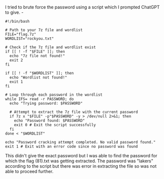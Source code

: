 I tried to brute force the password using a script which I prompted ChatGPT to give. -
```
#!/bin/bash

# Path to your 7z file and wordlist
FILE="flag.7z"
WORDLIST="rockyou.txt"

# Check if the 7z file and wordlist exist
if [[ ! -f "$FILE" ]]; then
  echo "7z file not found!"
  exit 2
fi

if [[ ! -f "$WORDLIST" ]]; then
  echo "Wordlist not found!"
  exit 1
fi

# Loop through each password in the wordlist
while IFS= read -r PASSWORD; do
  echo "Trying password: $PASSWORD"

  # Attempt to extract the 7z file with the current password
  if 7z x "$FILE" -p"$PASSWORD" -y > /dev/null 2>&1; then
    echo "Password found: $PASSWORD"
    exit 0 # Exit the script successfully
  fi
done < "$WORDLIST"

echo "Password cracking attempt completed. No valid password found."
exit 1 # Exit with an error code since no password was found

```
This didn't give the exact password but I was able to find the password for which the flag (81).txt was getting extracted. The password was "lakers" according to the script but there was error in extracting the file so was not able to proceed further.
